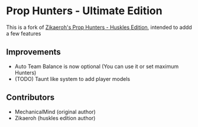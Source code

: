 # Prop Hunters - Ultimate Edition
This is a fork of [Zikaeroh's Prop Hunters - Huskles Edition](https://github.com/zikaeroh/husklesph), intended to addd a few features

## Improvements

- Auto Team Balance is now optional (You can use it or set maximum Hunters)
- (TODO) Taunt like system to add player models

## Contributors

-   MechanicalMind (original author)
-   Zikaeroh (huskles edition author)
